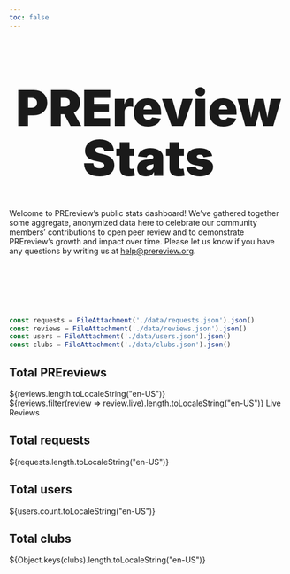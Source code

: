 ```yaml
---
toc: false
---
```


<div class="hero">
  <h1>PREreview Stats</h1>

  <p>
    Welcome to PREreview’s public stats dashboard! We’ve gathered together some aggregate,
    anonymized data here to celebrate our community members’ contributions to open peer review
    and to demonstrate PREreview’s growth and impact over time. Please let us know if you have
    any questions by writing us at <a href="mailto:help@prereview.org">help@prereview.org</a>.
  </p>
</div>

```js
const requests = FileAttachment('./data/requests.json').json()
const reviews = FileAttachment('./data/reviews.json').json()
const users = FileAttachment('./data/users.json').json()
const clubs = FileAttachment('./data/clubs.json').json()
```

<div class="grid grid-cols-4">
  <div class="card">
    <h2>Total PREreviews</h2>
    <span class="big">${reviews.length.toLocaleString("en-US")}</span>
    <div>${reviews.filter(review => review.live).length.toLocaleString("en-US")} Live Reviews</div>
  </div>

  <div class="card">
    <h2>Total requests</h2>
    <span class="big">${requests.length.toLocaleString("en-US")}</span>
  </div>

  <div class="card">
    <h2>Total users</h2>
    <span class="big">${users.count.toLocaleString("en-US")}</span>
  </div>

  <div class="card">
    <h2>Total clubs</h2>
    <span class="big">${Object.keys(clubs).length.toLocaleString("en-US")}</span>
  </div>
</div>

<style>

.hero {
  display: flex;
  flex-direction: column;
  align-items: center;
  font-family: var(--sans-serif);
  margin: 0 0 1rem;
  text-wrap: balance;
  text-align: center;
}

.hero h1 {
  margin: 0;
  padding: 1rem 0;
  max-width: none;
  font-size: 14vw;
  font-weight: 900;
  line-height: 1;
}

.hero p {
  text-align: left;
  text-wrap-style: pretty;
}

@media (min-width: 640px) {
  .hero {
    margin: 4rem 0 6rem;
  }

  .hero h1 {
    margin: 1rem 0;
    font-size: 90px;
  }
}

</style>
